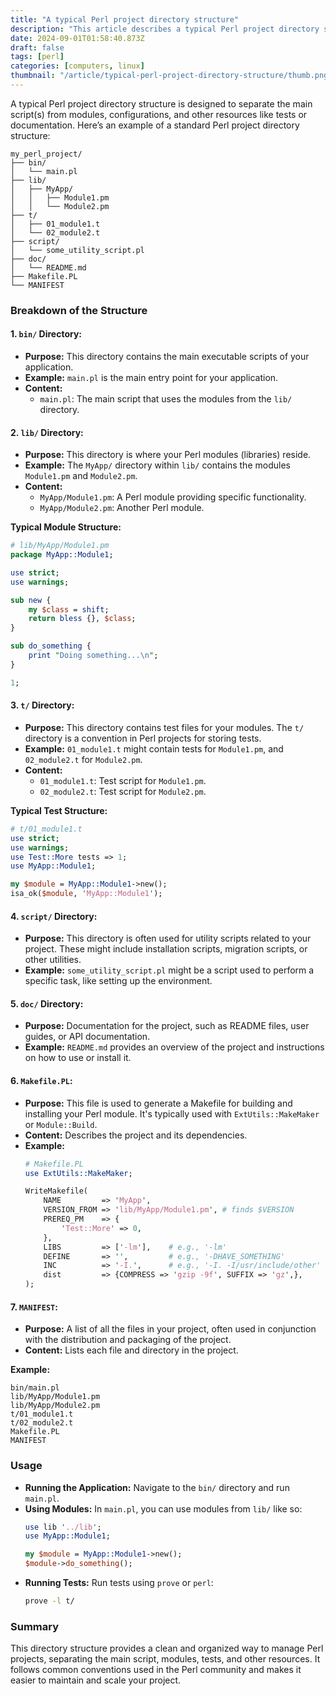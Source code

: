 ```yaml
---
title: "A typical Perl project directory structure"
description: "This article describes a typical Perl project directory structure and purposes of each component."
date: 2024-09-01T01:58:40.873Z
draft: false
tags: [perl]
categories: [computers, linux]
thumbnail: "/article/typical-perl-project-directory-structure/thumb.png"
---
```


A typical Perl project directory structure is designed to separate the main script(s) from modules, configurations, and other resources like tests or documentation. Here’s an example of a standard Perl project directory structure:

```
my_perl_project/
├── bin/
│   └── main.pl
├── lib/
│   ├── MyApp/
│   │   ├── Module1.pm
│   │   └── Module2.pm
├── t/
│   ├── 01_module1.t
│   └── 02_module2.t
├── script/
│   └── some_utility_script.pl
├── doc/
│   └── README.md
├── Makefile.PL
└── MANIFEST
```

### Breakdown of the Structure

#### 1. **`bin/` Directory:**
   - **Purpose:** This directory contains the main executable scripts of your application.
   - **Example:** `main.pl` is the main entry point for your application.
   - **Content:**
     - `main.pl`: The main script that uses the modules from the `lib/` directory.

#### 2. **`lib/` Directory:**
   - **Purpose:** This directory is where your Perl modules (libraries) reside.
   - **Example:** The `MyApp/` directory within `lib/` contains the modules `Module1.pm` and `Module2.pm`.
   - **Content:**
     - `MyApp/Module1.pm`: A Perl module providing specific functionality.
     - `MyApp/Module2.pm`: Another Perl module.

   **Typical Module Structure:**
   ```perl
   # lib/MyApp/Module1.pm
   package MyApp::Module1;

   use strict;
   use warnings;

   sub new {
       my $class = shift;
       return bless {}, $class;
   }

   sub do_something {
       print "Doing something...\n";
   }

   1;
   ```

#### 3. **`t/` Directory:**
   - **Purpose:** This directory contains test files for your modules. The `t/` directory is a convention in Perl projects for storing tests.
   - **Example:** `01_module1.t` might contain tests for `Module1.pm`, and `02_module2.t` for `Module2.pm`.
   - **Content:**
     - `01_module1.t`: Test script for `Module1.pm`.
     - `02_module2.t`: Test script for `Module2.pm`.

   **Typical Test Structure:**
   ```perl
   # t/01_module1.t
   use strict;
   use warnings;
   use Test::More tests => 1;
   use MyApp::Module1;

   my $module = MyApp::Module1->new();
   isa_ok($module, 'MyApp::Module1');
   ```

#### 4. **`script/` Directory:**
   - **Purpose:** This directory is often used for utility scripts related to your project. These might include installation scripts, migration scripts, or other utilities.
   - **Example:** `some_utility_script.pl` might be a script used to perform a specific task, like setting up the environment.

#### 5. **`doc/` Directory:**
   - **Purpose:** Documentation for the project, such as README files, user guides, or API documentation.
   - **Example:** `README.md` provides an overview of the project and instructions on how to use or install it.

#### 6. **`Makefile.PL`:**
   - **Purpose:** This file is used to generate a Makefile for building and installing your Perl module. It's typically used with `ExtUtils::MakeMaker` or `Module::Build`.
   - **Content:** Describes the project and its dependencies.
   - **Example:**
     ```perl
     # Makefile.PL
     use ExtUtils::MakeMaker;

     WriteMakefile(
         NAME         => 'MyApp',
         VERSION_FROM => 'lib/MyApp/Module1.pm', # finds $VERSION
         PREREQ_PM    => {
             'Test::More' => 0,
         },
         LIBS         => ['-lm'],    # e.g., '-lm'
         DEFINE       => '',         # e.g., '-DHAVE_SOMETHING'
         INC          => '-I.',      # e.g., '-I. -I/usr/include/other'
         dist         => {COMPRESS => 'gzip -9f', SUFFIX => 'gz',},
     );
     ```

#### 7. **`MANIFEST`:**
   - **Purpose:** A list of all the files in your project, often used in conjunction with the distribution and packaging of the project.
   - **Content:** Lists each file and directory in the project.

   **Example:**
   ```plaintext
   bin/main.pl
   lib/MyApp/Module1.pm
   lib/MyApp/Module2.pm
   t/01_module1.t
   t/02_module2.t
   Makefile.PL
   MANIFEST
   ```

### Usage
- **Running the Application:** Navigate to the `bin/` directory and run `main.pl`.
- **Using Modules:** In `main.pl`, you can use modules from `lib/` like so:
  ```perl
  use lib '../lib';
  use MyApp::Module1;

  my $module = MyApp::Module1->new();
  $module->do_something();
  ```
- **Running Tests:** Run tests using `prove` or `perl`:
  ```bash
  prove -l t/
  ```

### Summary
This directory structure provides a clean and organized way to manage Perl projects, separating the main script, modules, tests, and other resources. It follows common conventions used in the Perl community and makes it easier to maintain and scale your project.